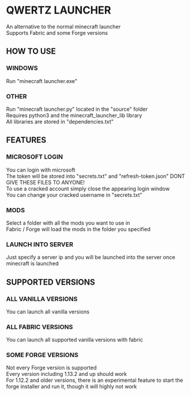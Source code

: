 # QWERTZ LAUNCHER
An alternative to the normal minecraft launcher  
Supports Fabric and some Forge versions
## HOW TO USE
### WINDOWS
Run "minecraft launcher.exe"
### OTHER
Run "minecraft launcher.py" located in the "source" folder   
Requires python3 and the minecraft_launcher_lib library  
All libraries are stored in "dependencies.txt"
## FEATURES
### MICROSOFT LOGIN
You can login with microsoft  
The token will be stored into "secrets.txt" and "refresh-token.json"  DONT GIVE THESE FILES TO ANYONE!  
To use a cracked account simply close the appearing login window  
You can change your cracked username in "secrets.txt"
### MODS
Select a folder with all the mods you want to use in  
Fabric / Forge will load the mods in the folder you specified
### LAUNCH INTO SERVER
Just specify a server ip and you will be launched into the server once minecraft is launched
## SUPPORTED VERSIONS
### ALL VANILLA VERSIONS
You can launch all vanilla versions
### ALL FABRIC VERSIONS
You can launch all supported vanilla versions with fabric  
### SOME FORGE VERSIONS
Not every Forge version is supported  
Every version including 1.13.2 and up should work  
For 1.12.2 and older versions, there is an experimental feature to start the forge installer and run it, though it will highly not work
